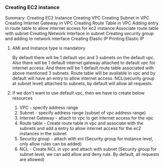 ### Creating EC2 instance

Summary:
Creating EC2 Instance
Creating VPC
Creating Subnet in VPC
Creating Internet Gateway in VPC
Creating Route Table in VPC
Adding entry in route table to allow internet access for ec2 instance
Associate route table with subnet
Creating Network Interface in subnet
Creating security group and adding to network interface
Creating Elastic IP
Printing Elastic IP


1) AMI and Instance type is mandatory

    By default there will be 1 default vpc and 3 subnets on the default vpc.
    Also there will be 1 default internet gateway attached to default vpc for internet access.
    And there will be 1 default route table associated with above mentioned 3 subnets.
    Route table will be available in vpc and by default will have an entry to allow internet access.
    NCL(security group at subnet level) attached to subnets, by default will allow all requests.

2) If we don't want to use default vpc, then we have to create below resources
    1) VPC - specify address range
    2) Subnet - specify address range (subset of vpc address range)
    3) Internet Gateway - attach to vpc to get internet access for the vpc
    4) Route table - Create route table in vpc and associate with the subnets and add a entry to allow internet access for the ec2 instances in the subnet
    5) Security group - attach with eni (Security group for instance level, only allow rules can be added)
    6) NCL -  Create NCL in vpc and attach with subnet (Security group for subnet level, we can add allow and deny rule. By default, all requests are allowed)
